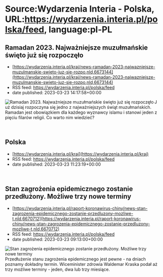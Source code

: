 # Source:Wydarzenia Interia - Polska, URL:https://wydarzenia.interia.pl/polska/feed, language:pl-PL

## Ramadan 2023. Najważniejsze muzułmańskie święto już się rozpoczęło
 - [https://wydarzenia.interia.pl/kraj/news-ramadan-2023-najwazniejsze-muzulmanskie-swieto-juz-sie-rozpo,nId,6673144](https://wydarzenia.interia.pl/kraj/news-ramadan-2023-najwazniejsze-muzulmanskie-swieto-juz-sie-rozpo,nId,6673144)
 - RSS feed: https://wydarzenia.interia.pl/polska/feed
 - date published: 2023-03-23 14:17:58+00:00

<p><a href="https://wydarzenia.interia.pl/kraj/news-ramadan-2023-najwazniejsze-muzulmanskie-swieto-juz-sie-rozpo,nId,6673144"><img align="left" alt="Ramadan 2023. Najważniejsze muzułmańskie święto już się rozpoczęło" src="https://i.iplsc.com/ramadan-2023-najwazniejsze-muzulmanskie-swieto-juz-sie-rozpo/000GXK4RK0EXJVTI-C321.jpg" /></a>Już dzisiaj rozpoczyna się jedno z najważniejszych świąt muzułmańskich. Ramadan jest obowiązkiem dla każdego wyznawcy islamu i stanowi jeden z pięciu filarów religii. Co warto nim wiedzieć?</p><br clear="all" />

## Polska
 - [https://wydarzenia.interia.pl/kraj](https://wydarzenia.interia.pl/kraj)
 - RSS feed: https://wydarzenia.interia.pl/polska/feed
 - date published: 2023-03-23 11:23:19+00:00

<p></p><br clear="all" />

## Stan zagrożenia epidemicznego zostanie przedłużony. Możliwe trzy nowe terminy
 - [https://wydarzenia.interia.pl/raport-koronawirus-chiny/news-stan-zagrozenia-epidemicznego-zostanie-przedluzony-mozliwe-t,nId,6670712](https://wydarzenia.interia.pl/raport-koronawirus-chiny/news-stan-zagrozenia-epidemicznego-zostanie-przedluzony-mozliwe-t,nId,6670712)
 - RSS feed: https://wydarzenia.interia.pl/polska/feed
 - date published: 2023-03-23 09:13:00+00:00

<p><a href="https://wydarzenia.interia.pl/raport-koronawirus-chiny/news-stan-zagrozenia-epidemicznego-zostanie-przedluzony-mozliwe-t,nId,6670712"><img align="left" alt="Stan zagrożenia epidemicznego zostanie przedłużony. Możliwe trzy nowe terminy" src="https://i.iplsc.com/stan-zagrozenia-epidemicznego-zostanie-przedluzony-mozliwe-t/000DHYYJQIFIB4JH-C321.jpg" /></a>Przedłużenie stanu zagrożenia epidemicznego jest pewne - na dniach poznamy dokładny termin. Wiceminister zdrowia Waldemar Kraska podał aż trzy możliwe terminy - jeden, dwa lub trzy miesiące.</p><br clear="all" />

